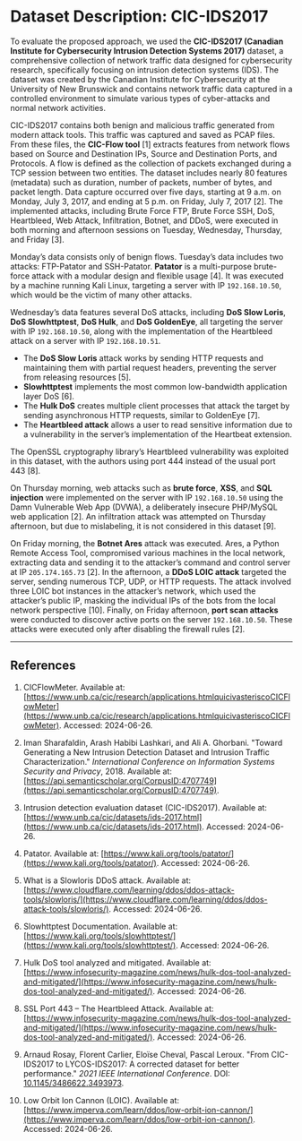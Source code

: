 # Dataset Description: CIC-IDS2017

To evaluate the proposed approach, we used the **CIC-IDS2017 (Canadian Institute for Cybersecurity Intrusion Detection Systems 2017)** dataset, a comprehensive collection of network traffic data designed for cybersecurity research, specifically focusing on intrusion detection systems (IDS). The dataset was created by the Canadian Institute for Cybersecurity at the University of New Brunswick and contains network traffic data captured in a controlled environment to simulate various types of cyber-attacks and normal network activities.

CIC-IDS2017 contains both benign and malicious traffic generated from modern attack tools. This traffic was captured and saved as PCAP files. From these files, the **CIC-Flow tool** [1] extracts features from network flows based on Source and Destination IPs, Source and Destination Ports, and Protocols. A flow is defined as the collection of packets exchanged during a TCP session between two entities. The dataset includes nearly 80 features (metadata) such as duration, number of packets, number of bytes, and packet length. Data capture occurred over five days, starting at 9 a.m. on Monday, July 3, 2017, and ending at 5 p.m. on Friday, July 7, 2017 [2]. The implemented attacks, including Brute Force FTP, Brute Force SSH, DoS, Heartbleed, Web Attack, Infiltration, Botnet, and DDoS, were executed in both morning and afternoon sessions on Tuesday, Wednesday, Thursday, and Friday [3].

Monday’s data consists only of benign flows. Tuesday’s data includes two attacks: FTP-Patator and SSH-Patator. **Patator** is a multi-purpose brute-force attack with a modular design and flexible usage [4]. It was executed by a machine running Kali Linux, targeting a server with IP `192.168.10.50`, which would be the victim of many other attacks.

Wednesday’s data features several DoS attacks, including **DoS Slow Loris**, **DoS Slowhttptest**, **DoS Hulk**, and **DoS GoldenEye**, all targeting the server with IP `192.168.10.50`, along with the implementation of the Heartbleed attack on a server with IP `192.168.10.51`.

- The **DoS Slow Loris** attack works by sending HTTP requests and maintaining them with partial request headers, preventing the server from releasing resources [5].
- **Slowhttptest** implements the most common low-bandwidth application layer DoS [6].
- The **Hulk DoS** creates multiple client processes that attack the target by sending asynchronous HTTP requests, similar to GoldenEye [7].
- The **Heartbleed attack** allows a user to read sensitive information due to a vulnerability in the server’s implementation of the Heartbeat extension.

The OpenSSL cryptography library’s Heartbleed vulnerability was exploited in this dataset, with the authors using port 444 instead of the usual port 443 [8].

On Thursday morning, web attacks such as **brute force**, **XSS**, and **SQL injection** were implemented on the server with IP `192.168.10.50` using the Damn Vulnerable Web App (DVWA), a deliberately insecure PHP/MySQL web application [2]. An infiltration attack was attempted on Thursday afternoon, but due to mislabeling, it is not considered in this dataset [9].

On Friday morning, the **Botnet Ares** attack was executed. Ares, a Python Remote Access Tool, compromised various machines in the local network, extracting data and sending it to the attacker’s command and control server at IP `205.174.165.73` [2]. In the afternoon, a **DDoS LOIC attack** targeted the server, sending numerous TCP, UDP, or HTTP requests. The attack involved three LOIC bot instances in the attacker’s network, which used the attacker’s public IP, masking the individual IPs of the bots from the local network perspective [10]. Finally, on Friday afternoon, **port scan attacks** were conducted to discover active ports on the server `192.168.10.50`. These attacks were executed only after disabling the firewall rules [2].

---

## References

1. CICFlowMeter. Available at: [https://www.unb.ca/cic/research/applications.htmlquicivasteriscoCICFlowMeter](https://www.unb.ca/cic/research/applications.htmlquicivasteriscoCICFlowMeter). Accessed: 2024-06-26.

2. Iman Sharafaldin, Arash Habibi Lashkari, and Ali A. Ghorbani. "Toward Generating a New Intrusion Detection Dataset and Intrusion Traffic Characterization." *International Conference on Information Systems Security and Privacy*, 2018. Available at: [https://api.semanticscholar.org/CorpusID:4707749](https://api.semanticscholar.org/CorpusID:4707749).

3. Intrusion detection evaluation dataset (CIC-IDS2017). Available at: [https://www.unb.ca/cic/datasets/ids-2017.html](https://www.unb.ca/cic/datasets/ids-2017.html). Accessed: 2024-06-26.

4. Patator. Available at: [https://www.kali.org/tools/patator/](https://www.kali.org/tools/patator/). Accessed: 2024-06-26.

5. What is a Slowloris DDoS attack. Available at: [https://www.cloudflare.com/learning/ddos/ddos-attack-tools/slowloris/](https://www.cloudflare.com/learning/ddos/ddos-attack-tools/slowloris/). Accessed: 2024-06-26.

6. Slowhttptest Documentation. Available at: [https://www.kali.org/tools/slowhttptest/](https://www.kali.org/tools/slowhttptest/). Accessed: 2024-06-26.

7. Hulk DoS tool analyzed and mitigated. Available at: [https://www.infosecurity-magazine.com/news/hulk-dos-tool-analyzed-and-mitigated/](https://www.infosecurity-magazine.com/news/hulk-dos-tool-analyzed-and-mitigated/). Accessed: 2024-06-26.

8. SSL Port 443 – The Heartbleed Attack. Available at: [https://www.infosecurity-magazine.com/news/hulk-dos-tool-analyzed-and-mitigated/](https://www.infosecurity-magazine.com/news/hulk-dos-tool-analyzed-and-mitigated/). Accessed: 2024-06-26.

9. Arnaud Rosay, Florent Carlier, Eloïse Cheval, Pascal Leroux. "From CIC-IDS2017 to LYCOS-IDS2017: A corrected dataset for better performance." *2021 IEEE International Conference*. DOI: [10.1145/3486622.3493973](https://doi.org/10.1145/3486622.3493973).

10. Low Orbit Ion Cannon (LOIC). Available at: [https://www.imperva.com/learn/ddos/low-orbit-ion-cannon/](https://www.imperva.com/learn/ddos/low-orbit-ion-cannon/). Accessed: 2024-06-26.
